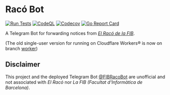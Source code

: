 # Racó Bot

[![Run Tests](https://github.com/zry98/RacoBot/actions/workflows/go.yml/badge.svg?branch=main)](https://github.com/zry98/RacoBot/actions/workflows/go.yml)
[![CodeQL](https://github.com/zry98/RacoBot/actions/workflows/codeql.yml/badge.svg?branch=main)](https://github.com/zry98/RacoBot/actions/workflows/codeql.yml)
[![Codecov](https://codecov.io/gh/zry98/RacoBot/branch/main/graph/badge.svg)](https://codecov.io/gh/zry98/RacoBot)
[![Go Report Card](https://goreportcard.com/badge/github.com/zry98/RacoBot)](https://goreportcard.com/report/github.com/zry98/RacoBot)

A Telegram Bot for forwarding notices from [*El Racó de la FIB*](https://raco.fib.upc.edu/).

(The old single-user version for running on Cloudflare Workers® is now on branch [worker](https://github.com/zry98/RacoBot/tree/worker))

## Disclaimer

This project and the deployed Telegram Bot [@FIBRacoBot](https://t.me/FIBRacoBot) are unofficial and not associated with *El Racó* nor *La FIB (Facultat d'Informàtica de Barcelona)*.
